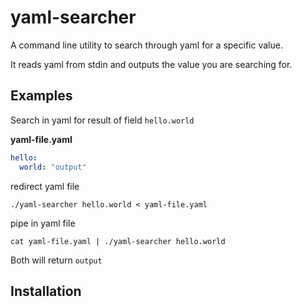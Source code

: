 # yaml-searcher
A command line utility to search through yaml for a specific value. 

It reads yaml from stdin and outputs the value you are searching for.

## Examples

Search in yaml for result of field `hello.world`

**yaml-file.yaml**
```yaml
hello:
  world: "output"
```

redirect yaml file
```
./yaml-searcher hello.world < yaml-file.yaml
```

pipe in yaml file
```
cat yaml-file.yaml | ./yaml-searcher hello.world
```

Both will return `output`


## Installation
